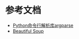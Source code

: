 

# 参考文档 #
- [Python命令行解析库argparse](http://www.cnblogs.com/linxiyue/p/3908623.html)
- [Beautiful Soup](https://www.crummy.com/software/BeautifulSoup/bs4/doc/index.zh.html)